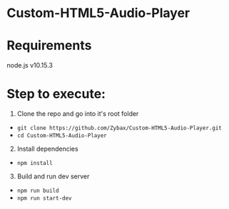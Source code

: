 # Custom-HTML5-Audio-Player


# Requirements
node.js v10.15.3

# Step to execute:

1. Clone the repo and go into it's root folder

* `git clone https://github.com/Zybax/Custom-HTML5-Audio-Player.git`  
* `cd Custom-HTML5-Audio-Player`

2. Install dependencies 

* `npm install`

3. Build and run dev server

* `npm run build`
* `npm run start-dev`
